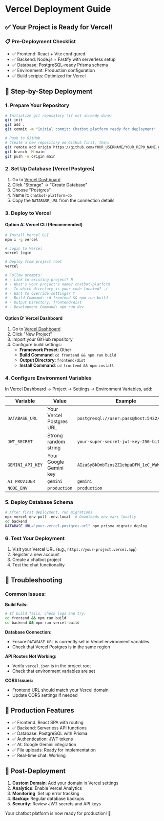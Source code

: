 # Vercel Deployment Guide

## ✅ Your Project is Ready for Vercel!

### 📋 Pre-Deployment Checklist
- ✅ Frontend: React + Vite configured
- ✅ Backend: Node.js + Fastify with serverless setup
- ✅ Database: PostgreSQL-ready Prisma schema
- ✅ Environment: Production configuration
- ✅ Build scripts: Optimized for Vercel

## 🚀 Step-by-Step Deployment

### 1. Prepare Your Repository
```bash
# Initialize git repository (if not already done)
git init
git add .
git commit -m "Initial commit: Chatbot platform ready for deployment"

# Push to GitHub
# Create a new repository on GitHub first, then:
git remote add origin https://github.com/YOUR_USERNAME/YOUR_REPO_NAME.git
git branch -M main
git push -u origin main
```

### 2. Set Up Database (Vercel Postgres)
1. Go to [Vercel Dashboard](https://vercel.com/dashboard)
2. Click "Storage" → "Create Database"
3. Choose "Postgres" 
4. Name it: `chatbot-platform-db`
5. Copy the `DATABASE_URL` from the connection details

### 3. Deploy to Vercel

#### Option A: Vercel CLI (Recommended)
```bash
# Install Vercel CLI
npm i -g vercel

# Login to Vercel
vercel login

# Deploy from project root
vercel

# Follow prompts:
# - Link to existing project? N
# - What's your project's name? chatbot-platform
# - In which directory is your code located? ./
# - Want to override settings? Y
# - Build Command: cd frontend && npm run build
# - Output Directory: frontend/dist
# - Development Command: npm run dev
```

#### Option B: Vercel Dashboard
1. Go to [Vercel Dashboard](https://vercel.com/dashboard)
2. Click "New Project"
3. Import your GitHub repository
4. Configure build settings:
   - **Framework Preset**: Other
   - **Build Command**: `cd frontend && npm run build`
   - **Output Directory**: `frontend/dist`
   - **Install Command**: `cd frontend && npm install`

### 4. Configure Environment Variables
In Vercel Dashboard → Project → Settings → Environment Variables, add:

| Variable | Value | Example |
|----------|-------|---------|
| `DATABASE_URL` | Your Vercel Postgres URL | `postgresql://user:pass@host:5432/db` |
| `JWT_SECRET` | Strong random string | `your-super-secret-jwt-key-256-bit` |
| `GEMINI_API_KEY` | Your Google Gemini key | `AIzaSyBkDmbTzos2Z1ebpaDFM_1eC_WaMFzJXFU` |
| `AI_PROVIDER` | `gemini` | `gemini` |
| `NODE_ENV` | `production` | `production` |

### 5. Deploy Database Schema
```bash
# After first deployment, run migrations
npx vercel env pull .env.local  # Downloads env vars locally
cd backend
DATABASE_URL="your-vercel-postgres-url" npx prisma migrate deploy
```

### 6. Test Your Deployment
1. Visit your Vercel URL (e.g., `https://your-project.vercel.app`)
2. Register a new account
3. Create a chatbot project
4. Test the chat functionality

## 🔧 Troubleshooting

### Common Issues:

**Build Fails:**
```bash
# If build fails, check logs and try:
cd frontend && npm run build
cd backend && npm run vercel-build
```

**Database Connection:**
- Ensure `DATABASE_URL` is correctly set in Vercel environment variables
- Check that Vercel Postgres is in the same region

**API Routes Not Working:**
- Verify `vercel.json` is in the project root
- Check that environment variables are set

**CORS Issues:**
- Frontend URL should match your Vercel domain
- Update CORS settings if needed

## 📱 Production Features
- ✅ Frontend: React SPA with routing
- ✅ Backend: Serverless API functions  
- ✅ Database: PostgreSQL with Prisma
- ✅ Authentication: JWT tokens
- ✅ AI: Google Gemini integration
- ✅ File uploads: Ready for implementation
- ✅ Real-time chat: Working

## 🎯 Post-Deployment
1. **Custom Domain**: Add your domain in Vercel settings
2. **Analytics**: Enable Vercel Analytics
3. **Monitoring**: Set up error tracking
4. **Backup**: Regular database backups
5. **Security**: Review JWT secrets and API keys

Your chatbot platform is now ready for production! 🚀
